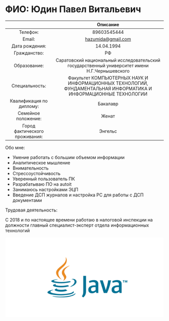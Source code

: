 # ФИО: Юдин Павел Витальевич

| | Описание |
|:---------:|:---------:|
| Телефон: | 89603545444 |
| Email: | hazumida@gmail.com |
| Дата рождения: | 14.04.1994 |
| Гражданство: | РФ |
| Образование: | Саратовский национальный исследовательский государственный университет имени Н.Г.Чернышевского |
| Специальность: | Факультет КОМПЬЮТЕРНЫХ НАУК И ИНФОРМАЦИОННЫХ ТЕХНОЛОГИЙ, ФУНДАМЕНТАЛЬНАЯ ИНФОРМАТИКА И ИНФОРМАЦИОННЫЕ ТЕХНОЛОГИИ |
| Квалификация по диплому: | Бакалавр |
| Семейное положение: | Женат |
| Город фактического проживания: | Энгельс |

Обо мне:

* Умение работать с большим объемом информации
* Аналитическое мышление
* Внимательность
* Стрессоустойчивость
* Уверенный пользователь ПК
* Разрабатываю ПО на autoit
* Занимаюсь настройками ЭЦП
* Введение ДСП журналов и настройка РС для работы с ДСП документами

Трудовая деятельность:

С 2018 и по настоящее времени работаю в налоговой инспекции на должности
главный специалист-эксперт отдела информационных технологий


![](img/Java.png)
